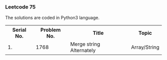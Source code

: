 <h3>Leetcode 75</h3>
<p> The solutions are coded in Python3 language.</p>
<table>
   <tr>
    <th>Serial No.</th>
    <th>Problem No.</th>
    <th>Title</th>
    <th>Topic</th>
  </tr>
  <tr>
    <td>1.</td>
    <td>1768</td>
    <td>Merge string Alternately</td>
    <td>Array/String</td>
  </tr>

</table>
